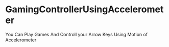 # GamingControllerUsingAccelerometer
You Can Play Games And Controll your Arrow Keys Using Motion of Accelerometer

